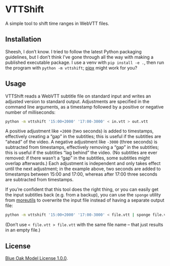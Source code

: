 # VTTShift

A simple tool to shift time ranges in WebVTT files.

## Installation

Sheesh, I don’t know.
I tried to follow the latest Python packaging guidelines,
but I don’t think I’ve gone through all the way with making a published executable package.
I use a venv with `pip install -e .`, then run the program with `python -m vttshift`;
[pipx](https://pypa.github.io/pipx/) might work for you?

## Usage

VTTShift reads a WebVTT subtitle file on standard input
and writes an adjusted version to standard output.
Adjustments are specified in the command line arguments,
as a timestamp followed by a positive or negative number of milliseconds:

```sh
python -m vttshift '15:00+2000' '17:00-3000' < in.vtt > out.vtt
```

A positive adjustment like `+2000` (two seconds) is added to timestamps,
effectively creating a “gap” in the subtitles;
this is useful if the subtitles are “ahead” of the video.
A negative adjustment like `-3000` (three seconds) is subtracted from timestamps,
effectively removing a “gap” in the subtitles;
this is useful if the subtitles “lag behind” the video.
(No subtitles are ever removed:
if there wasn’t a “gap” in the subtitles,
some subtitles might overlap afterwards.)
Each adjustment is independent and only takes effect until the next adjustment;
in the example above, two seconds are added to timestamps between 15:00 and 17:00,
whereas after 17:00 three seconds are subtracted from timestamps.

If you’re confident that this tool does the right thing,
or you can easily get the input subtitles back (e.g. from a backup),
you can use the `sponge` utility from [moreutils](https://joeyh.name/code/moreutils/)
to overwrite the input file instead of having a separate output file:

```sh
python -m vttshift '15:00+2000' '17:00-3000' < file.vtt | sponge file.vtt
```

(Don’t use `< file.vtt > file.vtt` with the same file name –
that just results in an empty file.)

## License

[Blue Oak Model License 1.0.0](https://blueoakcouncil.org/license/1.0.0).
